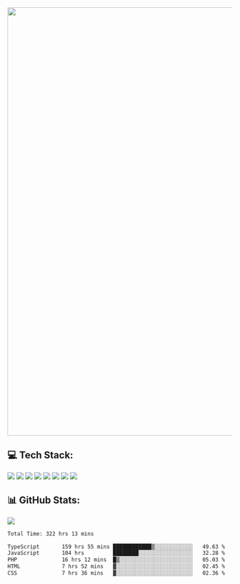 <img style='width: 100vw' src='./hcampos_gradient.png'>

## 💻 Tech Stack:

![](https://img.shields.io/badge/next%20js-000000?style=for-the-badge&logo=nextdotjs&logoColor=white) ![](https://img.shields.io/badge/Tailwind_CSS-38B2AC?style=for-the-badge&logo=tailwind-css&logoColor=white) ![](https://img.shields.io/badge/React_Query-FF4154?style=for-the-badge&logo=React_Query&logoColor=white) ![](https://img.shields.io/badge/React-20232A?style=for-the-badge&logo=react&logoColor=61DAFB) ![](https://img.shields.io/badge/TypeScript-007ACC?style=for-the-badge&logo=typescript&logoColor=white) ![](https://img.shields.io/badge/JavaScript-323330?style=for-the-badge&logo=javascript&logoColor=F7DF1E) ![](https://img.shields.io/badge/Prisma-3982CE?style=for-the-badge&logo=Prisma&logoColor=white) ![](https://img.shields.io/badge/Supabase-181818?style=for-the-badge&logo=supabase&logoColor=white)

## 📊 GitHub Stats:

![](https://github-readme-stats.vercel.app/api?username=Sakoutecher&show_icons=true&count_private=true&&bg_color=70,11998e,38ef7d&title_color=fff&text_color=fff&icon_color=fff&hide_border=true)<br/>

<!--START_SECTION:waka-->

```txt
Total Time: 322 hrs 13 mins

TypeScript       159 hrs 55 mins ████████████▒░░░░░░░░░░░░   49.63 %
JavaScript       104 hrs         ████████░░░░░░░░░░░░░░░░░   32.28 %
PHP              16 hrs 12 mins  █▒░░░░░░░░░░░░░░░░░░░░░░░   05.03 %
HTML             7 hrs 52 mins   ▓░░░░░░░░░░░░░░░░░░░░░░░░   02.45 %
CSS              7 hrs 36 mins   ▓░░░░░░░░░░░░░░░░░░░░░░░░   02.36 %
```

<!--END_SECTION:waka-->
